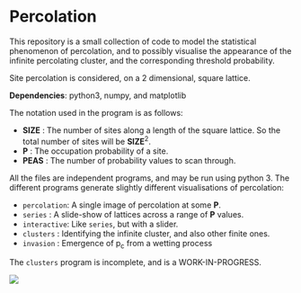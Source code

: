 Percolation
===========

This repository is a small collection of code to model the statistical phenomenon of percolation, and to possibly visualise the appearance of the infinite percolating cluster, and the corresponding threshold probability.

Site percolation is considered, on a 2 dimensional, square lattice.

**Dependencies**: python3, numpy, and matplotlib

The notation used in the program is as follows:

 * **SIZE** : The number of sites along a length of the square lattice. So the total number of sites will be **SIZE**<sup>2</sup>.
 * **P** : The occupation probability of a site.
 * **PEAS** : The number of probability values to scan through.


All the files are independent programs, and may be run using python 3. The different programs generate slightly different visualisations of percolation:

 * `percolation`: A single image of percolation at some **P**.
 * `series`     : A slide-show of lattices across a range of **P** values.
 * `interactive`: Like `series`, but with a slider.
 * `clusters`   : Identifying the infinite cluster, and also other finite ones.
 * `invasion`   : Emergence of p<sub>c</sub> from a wetting process

The `clusters` program is incomplete, and is a WORK-IN-PROGRESS.

![](./line_invasion.png)
